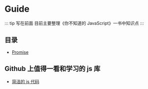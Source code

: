 # Guide

::: tip 写在前面
目前主要整理《你不知道的 JavaScript》一书中知识点
:::

## 目录
- [Promise](../js-promise/README.md)

## Github 上值得一看和学习的 js 库

- [简洁的 js 代码](https://github.com/ryanmcdermott/clean-code-javascript)
